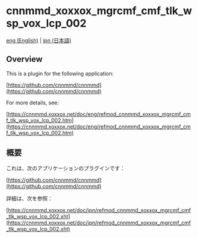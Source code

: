 # cnnmmd_xoxxox_mgrcmf_cmf_tlk_wsp_vox_lcp_002

[eng (English)](#Overview) | [jpn (日本語)](#概要)

## Overview

This is a plugin for the following application:

[https://github.com/cnnmmd/cnnmmd](https://github.com/cnnmmd/cnnmmd)

For more details, see:

[https://cnnmmd.xoxxox.net/doc/eng/refmod_cnnmmd_xoxxox_mgrcmf_cmf_tlk_wsp_vox_lcp_002.htm](https://cnnmmd.xoxxox.net/doc/eng/refmod_cnnmmd_xoxxox_mgrcmf_cmf_tlk_wsp_vox_lcp_002.htm)

## 概要

これは、次のアプリケーションのプラグインです：

[https://github.com/cnnmmd/cnnmmd](https://github.com/cnnmmd/cnnmmd)

詳細は、次を参照：

[https://cnnmmd.xoxxox.net/doc/jpn/refmod_cnnmmd_xoxxox_mgrcmf_cmf_tlk_wsp_vox_lcp_002.xht](https://cnnmmd.xoxxox.net/doc/jpn/refmod_cnnmmd_xoxxox_mgrcmf_cmf_tlk_wsp_vox_lcp_002.xht)